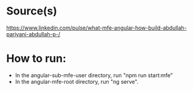 # Source(s)
https://www.linkedin.com/pulse/what-mfe-angular-how-build-abdullah-pariyani-abdullah-p-/

# How to run:
* In the angular-sub-mfe-user directory, run "npm run start:mfe"
* In the angular-mfe-root directory, run "ng serve".